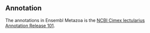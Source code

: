 Annotation
-------------------

The annotations in Ensembl Metazoa is the [NCBI Cimex lectularius Annotation Release 101](https://www.ncbi.nlm.nih.gov/genome/annotation_euk/Cimex_lectularius/101/).
